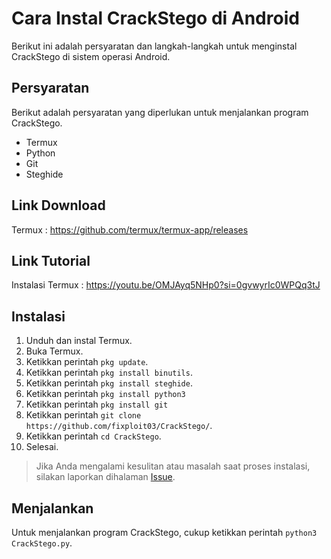 # Cara Instal CrackStego di Android 

Berikut ini adalah persyaratan dan langkah-langkah untuk menginstal CrackStego di sistem operasi Android.

## Persyaratan 

Berikut adalah persyaratan yang diperlukan untuk menjalankan program CrackStego.

- Termux 
- Python
- Git
- Steghide

## Link Download

Termux : https://github.com/termux/termux-app/releases

## Link Tutorial 

Instalasi Termux : https://youtu.be/OMJAyq5NHp0?si=0gvwyrIc0WPQq3tJ

## Instalasi  

1. Unduh dan instal Termux.
2. Buka Termux. 
4. Ketikkan perintah `pkg update`.
5. Ketikkan perintah `pkg install binutils`.
6. Ketikkan perintah `pkg install steghide`.
7. Ketikkan perintah `pkg install python3`
8. Ketikkan perintah `pkg install git`
9. Ketikkan perintah `git clone https://github.com/fixploit03/CrackStego/`.
10. Ketikkan perintah `cd CrackStego`.
11. Selesai.

> Jika Anda mengalami kesulitan atau masalah saat proses instalasi, silakan laporkan dihalaman [Issue](https://github.com/fixploit03/CrackStego/issues).

## Menjalankan

Untuk menjalankan program CrackStego, cukup ketikkan perintah `python3 CrackStego.py`.
